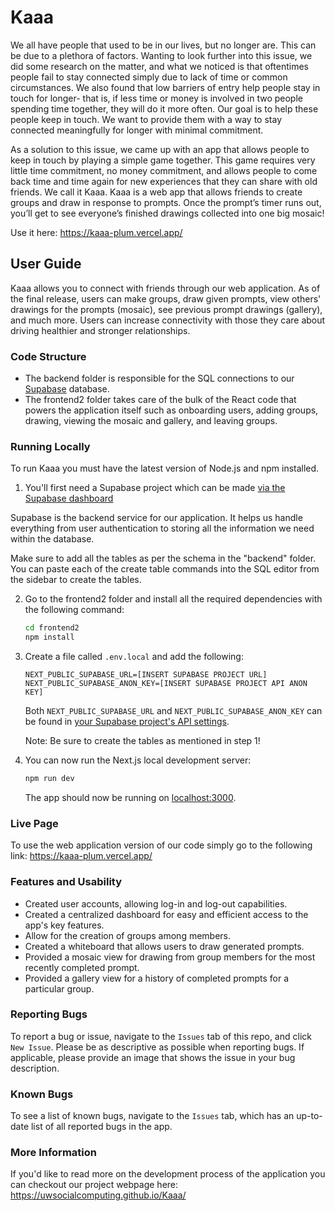 # Kaaa

We all have people that used to be in our lives, but no longer are. This can be due to a plethora of factors. Wanting to look further into this issue, we did some research on the matter, and what we noticed is that oftentimes people fail to stay connected simply due to lack of time or common circumstances. We also found that low barriers of entry help people stay in touch for longer- that is, if less time or money is involved in two people spending time together, they will do it more often. Our goal is to help these people keep in touch. We want to provide them with a way to stay connected meaningfully for longer with minimal commitment.

As a solution to this issue, we came up with an app that allows people to keep in touch by playing a simple game together. This game requires very little time commitment, no money commitment, and allows people to come back time and time again for new experiences that they can share with old friends. We call it Kaaa. Kaaa is a web app that allows friends to create groups and draw in response to prompts. Once the prompt’s timer runs out, you’ll get to see everyone’s finished drawings collected into one big mosaic!

Use it here: https://kaaa-plum.vercel.app/

## User Guide
Kaaa allows you to connect with friends through our web application. As of the final release, users can make groups, draw given prompts, view others' drawings for the prompts (mosaic), see previous prompt drawings (gallery), and much more. Users can increase connectivity with those they care about driving healthier and stronger relationships.

### Code Structure
- The backend folder is responsible for the SQL connections to our [Supabase](https://supabase.com/docs) database.
- The frontend2 folder takes care of the bulk of the React code that powers the application itself such as onboarding users, adding groups, drawing, viewing the mosaic and gallery, and leaving groups.

### Running Locally
To run Kaaa you must have the latest version of Node.js and npm installed.

1. You'll first need a Supabase project which can be made [via the Supabase dashboard](https://database.new)

Supabase is the backend service for our application. It helps us handle everything from user authentication to storing all the information we need within the database.

Make sure to add all the tables as per the schema in the "backend" folder. You can paste each of the create table commands into the SQL editor from the sidebar to create the tables.

2. Go to the frontend2 folder and install all the required dependencies with the following command:

   ```bash
   cd frontend2
   npm install
   ```

3. Create a file called `.env.local` and add the following:

   ```
   NEXT_PUBLIC_SUPABASE_URL=[INSERT SUPABASE PROJECT URL]
   NEXT_PUBLIC_SUPABASE_ANON_KEY=[INSERT SUPABASE PROJECT API ANON KEY]
   ```

   Both `NEXT_PUBLIC_SUPABASE_URL` and `NEXT_PUBLIC_SUPABASE_ANON_KEY` can be found in [your Supabase project's API settings](https://app.supabase.com/project/_/settings/api).

   Note: Be sure to create the tables as mentioned in step 1!

4. You can now run the Next.js local development server:

   ```bash
   npm run dev
   ```

   The app should now be running on [localhost:3000](http://localhost:3000/).

### Live Page
To use the web application version of our code simply go to the following link: https://kaaa-plum.vercel.app/

### Features and Usability
- Created user accounts, allowing log-in and log-out capabilities.
- Created a centralized dashboard for easy and efficient access to the app's key features.
- Allow for the creation of groups among members.
- Created a whiteboard that allows users to draw generated prompts.
- Provided a mosaic view for drawing from group members for the most recently completed prompt.
- Provided a gallery view for a history of completed prompts for a particular group.

### Reporting Bugs
To report a bug or issue, navigate to the `Issues` tab of this repo, and click `New Issue`. Please be as descriptive as possible when reporting bugs. If applicable, please provide an image that shows the issue in your bug description.

### Known Bugs
To see a list of known bugs, navigate to the `Issues` tab, which has an up-to-date list of all reported bugs in the app.

### More Information
If you'd like to read more on the development process of the application you can checkout our project webpage here: https://uwsocialcomputing.github.io/Kaaa/ 
